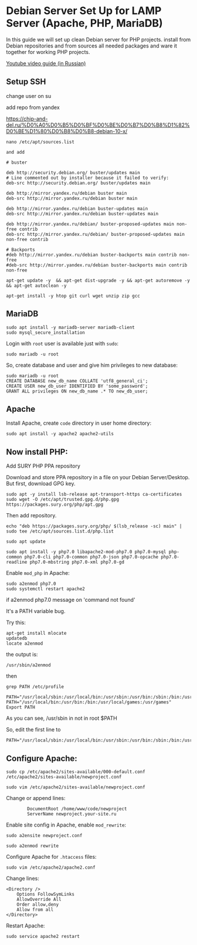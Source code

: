 # Debian Server Set Up for LAMP Server (Apache, PHP, MariaDB)

In this guide we will set up clean Debian server for PHP projects. install from Debian repositories and from sources all needed packages and ware it together for working PHP projects.

[Youtube video guide (in Russian)](https://www.youtube.com/watch?v=LvvSlljb8Yw)

## Setup SSH

change user on su

add repo from yandex

https://chip-and-del.ru/%D0%A0%D0%B5%D0%BF%D0%BE%D0%B7%D0%B8%D1%82%D0%BE%D1%80%D0%B8%D0%B8-debian-10-x/

```
nano /etc/apt/sources.list

and add

# buster
 
deb http://security.debian.org/ buster/updates main
# Line commented out by installer because it failed to verify:
deb-src http://security.debian.org/ buster/updates main
 
deb http://mirror.yandex.ru/debian buster main
deb-src http://mirror.yandex.ru/debian buster main
 
deb http://mirror.yandex.ru/debian buster-updates main
deb-src http://mirror.yandex.ru/debian buster-updates main
 
deb http://mirror.yandex.ru/debian/ buster-proposed-updates main non-free contrib
deb-src http://mirror.yandex.ru/debian/ buster-proposed-updates main non-free contrib
 
# Backports
#deb http://mirror.yandex.ru/debian buster-backports main contrib non-free
#deb-src http://mirror.yandex.ru/debian buster-backports main contrib non-free
```

```
apt-get update -y  && apt-get dist-upgrade -y && apt-get autoremove -y && apt-get autoclean -y
```

```
apt-get install -y htop git curl wget unzip zip gcc
```

## MariaDB

```
sudo apt install -y mariadb-server mariadb-client
sudo mysql_secure_installation
```

Login with `root` user is available just with `sudo`:

```
sudo mariadb -u root
```

So, create database and user and give him privileges to new database:

```
sudo mariadb -u root
CREATE DATABASE new_db_name COLLATE 'utf8_general_ci';
CREATE USER new_db_user IDENTIFIED BY 'some_password';
GRANT ALL privileges ON new_db_name .* TO new_db_user;
```

## Apache

Install Apache, create `code` directory in user home directory:

```
sudo apt install -y apache2 apache2-utils
```

## Now install PHP:

Add SURY PHP PPA repository

Download and store PPA repository in a file on your Debian Server/Desktop. But first, download GPG key.

```
sudo apt -y install lsb-release apt-transport-https ca-certificates 
sudo wget -O /etc/apt/trusted.gpg.d/php.gpg https://packages.sury.org/php/apt.gpg
```

Then add repository.

```
echo "deb https://packages.sury.org/php/ $(lsb_release -sc) main" | sudo tee /etc/apt/sources.list.d/php.list
```
```
sudo apt update
```
```
sudo apt install -y php7.0 libapache2-mod-php7.0 php7.0-mysql php-common php7.0-cli php7.0-common php7.0-json php7.0-opcache php7.0-readline php7.0-mbstring php7.0-xml php7.0-gd
```

Enable `mod_php` in Apache:

```
sudo a2enmod php7.0
sudo systemctl restart apache2
```

if a2enmod php7.0 message on 'command not found' 

It's a PATH variable bug.

Try this:

```
apt-get install mlocate
updatedb
locate a2enmod
```

the output is:
```
/usr/sbin/a2enmod
```

then
```
grep PATH /etc/profile

PATH="/usr/local/sbin:/usr/local/bin:/usr/sbin:/usr/bin:/sbin:/bin:/usr/sbin"
PATH="/usr/local/bin:/usr/bin:/bin:/usr/local/games:/usr/games"
Export PATH
```

As you can see, /usr/sbin in not in root $PATH

So, edit the first line to
```
PATH="/usr/local/sbin:/usr/local/bin:/usr/sbin:/usr/bin:/sbin:/bin:/usr/sbin"
```

## Configure Apache:

```
sudo cp /etc/apache2/sites-available/000-default.conf /etc/apache2/sites-available/newproject.conf

sudo vim /etc/apache2/sites-available/newproject.conf
```

Change or append lines:

```
        DocumentRoot /home/www/code/newproject
        ServerName newproject.your-site.ru
```

Enable site config in Apache, enable `mod_rewrite`:

```
sudo a2ensite newproject.conf

sudo a2enmod rewrite
```

Configure Apache for `.htaccess` files:

```
sudo vim /etc/apache2/apache2.conf
```

Change lines:

```
<Directory />
    Options FollowSymLinks
    AllowOverride All
    Order allow,deny
    Allow from all
</Directory>
```

Restart Apache:

```
sudo service apache2 restart
```



